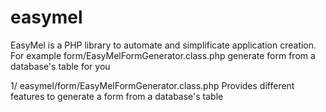 # easymel
EasyMel is a PHP library to automate and simplificate application creation. For example form/EasyMelFormGenerator.class.php generate form from a database's table for you

1/ easymel/form/EasyMelFormGenerator.class.php
Provides different features to generate a form from a database's table
